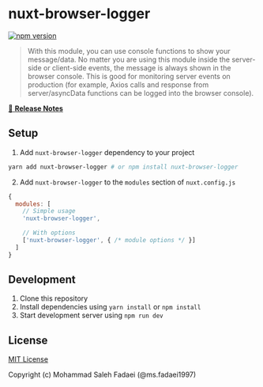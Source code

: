 # nuxt-browser-logger

[![npm version][npm-version-src]][npm-version-href]
<!-- [![npm downloads][npm-downloads-src]][npm-downloads-href] -->
<!-- [![Github Actions CI][github-actions-ci-src]][github-actions-ci-href] -->
<!-- [![Codecov][codecov-src]][codecov-href] -->
<!-- [![License][license-src]][license-href] -->

> With this module, you can use console functions to show your message/data. No matter you are using this module inside the server-side or client-side events, the message is always shown in the browser console. This is good for monitoring server events on production (for example, Axios calls and response from server/asyncData functions can be logged into the browser console).

[📖 **Release Notes**](./CHANGELOG.md)

## Setup

1. Add `nuxt-browser-logger` dependency to your project

```bash
yarn add nuxt-browser-logger # or npm install nuxt-browser-logger
```

2. Add `nuxt-browser-logger` to the `modules` section of `nuxt.config.js`

```js
{
  modules: [
    // Simple usage
    'nuxt-browser-logger',

    // With options
    ['nuxt-browser-logger', { /* module options */ }]
  ]
}
```

## Development

1. Clone this repository
2. Install dependencies using `yarn install` or `npm install`
3. Start development server using `npm run dev`

## License

[MIT License](./LICENSE)

Copyright (c) Mohammad Saleh Fadaei (@ms.fadaei1997)

<!-- Badges -->
[npm-version-src]: https://img.shields.io/npm/v/nuxt-browser-logger/latest.svg
[npm-version-href]: https://npmjs.com/package/nuxt-browser-logger

[npm-downloads-src]: https://img.shields.io/npm/dt/nuxt-browser-logger.svg
[npm-downloads-href]: https://npmjs.com/package/nuxt-browser-logger

[github-actions-ci-src]: https://github.com/ms-fadaei/nuxt-browser-logger/workflows/ci/badge.svg
[github-actions-ci-href]: https://github.com/ms-fadaei/nuxt-browser-logger/actions?query=workflow%3Aci

[codecov-src]: https://img.shields.io/codecov/c/github/ms-fadaei/nuxt-browser-logger.svg
[codecov-href]: https://codecov.io/gh/ms-fadaei/nuxt-browser-logger

[license-src]: https://img.shields.io/npm/l/nuxt-browser-logger.svg
[license-href]: https://npmjs.com/package/nuxt-browser-logger
